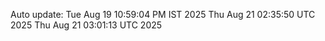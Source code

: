 Auto update: Tue Aug 19 10:59:04 PM IST 2025
Thu Aug 21 02:35:50 UTC 2025
Thu Aug 21 03:01:13 UTC 2025
